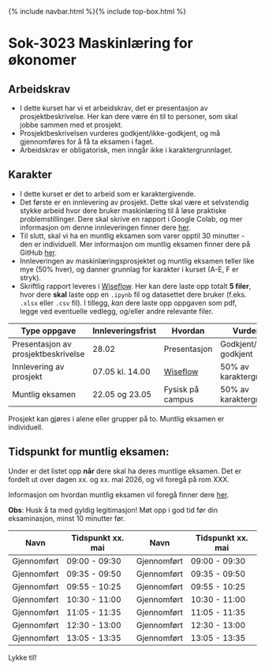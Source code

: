 {% include navbar.html %}{% include top-box.html %}
# Sok-3023 Maskinlæring for økonomer   

## Arbeidskrav
- I dette kurset har vi et arbeidskrav, det er presentasjon av prosjektbeskrivelse. Her kan dere være én til to personer, som skal jobbe sammen med et prosjekt.
- Prosjektbeskrivelsen vurderes godkjent/ikke-godkjent, og må gjennomføres for å få ta eksamen i faget.
- Arbeidskrav er obligatorisk, men inngår ikke i karaktergrunnlaget.

## Karakter
- I dette kurset er det to arbeid som er karaktergivende.
- Det første er en innlevering av prosjekt. Dette skal være et selvstendig stykke arbeid hvor dere bruker maskinlæring til å løse praktiske problemstillinger. Dere skal skrive en rapport i Google Colab, og mer informasjon om denne innleveringen finner dere [her](https://uit-sok-3023-v26.github.io/prosjekt.html).
- Til slutt, skal vi ha en muntlig eksamen som varer opptil 30 minutter - den er individuell.  Mer informasjon om muntlig eksamen finner dere på GitHub [her](https://github.com/uit-sok-3023-v26/uit-sok-3023-v26.github.io/blob/main/Muntlig_eksamen_SOK_3023.pdf).
- Innleveringen av maskinlæringsprosjektet og muntlig eksamen teller like mye (50% hver), og danner grunnlag for karakter i kurset (A-E, F er stryk).
- Skriftlig rapport leveres i [Wiseflow](https://europe.wiseflow.net/participant/). Her kan dere laste opp totalt **5 filer**, hvor dere **skal** laste opp en `.ipynb` fil og datasettet dere bruker (f.eks. `.xlsx` eller `.csv` fil). I tillegg, *kan* dere laste opp oppgaven som pdf, legge ved eventuelle vedlegg, og/eller andre relevante filer.


| Type oppgave   | Innleveringsfrist | Hvordan |Vurdering |
|------------------------------------|-------------------|-----------|-----------|
|Presentasjon av prosjektbeskrivelse  |  28.02  | Presentasjon   |Godkjent/Ikke-godkjent|
|Innlevering av prosjekt| 07.05 kl. 14.00    | [Wiseflow](https://europe.wiseflow.net/participant/)    |50% av karaktergrunnlag|
|Muntlig eksamen| 22.05 og 23.05     | Fysisk på campus    |50% av karaktergrunnlag|

Prosjekt kan gjøres i alene eller grupper på to. Muntlig eksamen er individuell.

## Tidspunkt for muntlig eksamen:
Under er det listet opp **når** dere skal ha deres muntlige eksamen. Det er fordelt ut over dagen xx. og xx. mai 2026, og vil foregå på rom XXX.

Informasjon om hvordan muntlig eksamen vil foregå finner dere [her](https://github.com/uit-sok-3023-v26/uit-sok-3023-v26.github.io/blob/main/Muntlig_eksamen_SOK_3023.pdf).

**Obs**: Husk å ta med gyldig legitimasjon! Møt opp i god tid før din eksaminasjon, minst 10 minutter før.

| Navn      | Tidspunkt xx. mai | Navn            | Tidspunkt xx. mai | 
|-----------|-------------------|-----------------|-----------|
|Gjennomført|09:00 - 09:30|Gjennomført|09:00 - 09:30|
|Gjennomført|09:35 - 09:50|Gjennomført|09:35 - 09:50|
|Gjennomført|09:55 - 10:25|Gjennomført|09:55 - 10:25|
|Gjennomført|10:30 - 11:00|Gjennomført|10:30 - 11:00|
|Gjennomført|11:05 - 11:35|Gjennomført|11:05 - 11:35|
|Gjennomført|12:30 - 13:00|Gjennomført|12:30 - 13:00|
|Gjennomført|13:05 - 13:35|Gjennomført|13:05 - 13:35|

Lykke til!
